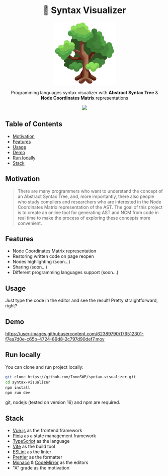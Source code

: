 <h1 align="center"> 🔭 Syntax Visualizer </h1>

<p align="center">
<img src="assets/tree.png" width="200">
</p>

<p align="center">
Programming languages syntax visualizer with
<strong>Abstract Syntax Tree</strong>
&
<strong>Node Coordinates Matrix</strong> 
representations
</p>

<p align="center">
  <a href="https://opensource.org/licenses/MIT">
    <img src="https://img.shields.io/badge/License-MIT-yellow.svg">
  </a>
</p>

## Table of Contents

- [Motivation](#motivation)
- [Features](#features)
- [Usage](#usage)
- [Demo](#demo)
- [Run locally](#run-locally)
- [Stack](#stack)

## Motivation

> There are many programmers who want to understand the concept of an
> Abstract Syntax Tree, and, more importantly, there also people who study
> compilers and researchers who are interested in the Node Coordinates Matrix
> representation of the AST. The goal of this project is to create an online
> tool for generating AST and NCM from code in real time to make the process
> of exploring these concepts more convenient.

## Features

- Node Coordinates Matrix representation
- Restoring written code on page reopen
- Nodes highlighting (soon...)
- Sharing (soon...)
- Different programming languages support (soon...)

## Usage

Just type the code in the editor and see the result!
Pretty straightforward, right?

## Demo

https://user-images.githubusercontent.com/62389790/176512301-f7ea7d0e-c65b-4724-89d8-2c797d90def7.mov

## Run locally

You can clone and run project locally:
```bash
git clone https://github.com/InnoSWP/syntax-visualizer.git
cd syntax-visualizer
npm install
npm run dev
```

git, nodejs (tested on version 16) and npm are required.

## Stack

- [Vue.js](https://vuejs.org/) as the frontend framework
- [Pinia](https://pinia.vuejs.org/) as a state management framework
- [TypeScript](https://www.typescriptlang.org/) as the language
- [Vite](https://vitejs.dev/) as the build tool
- [ESLint](https://eslint.org/) as the linter
- [Prettier](https://prettier.io/) as the formatter
- [Monaco](https://microsoft.github.io/monaco-editor/) & [CodeMirror](https://codemirror.net/) as the editors
- "A" grade as the motivation
